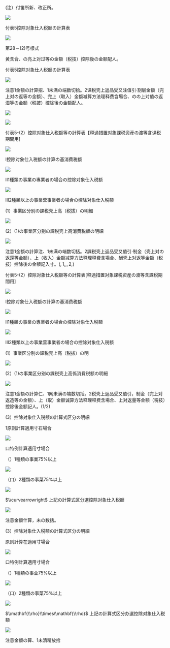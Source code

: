 (注）付笛所新、改正所。

![](https://www.nta.go.jp/tmp/439f0f54-df71-44a4-aeb6-cca6f78936f0/images/51b4be9aa94dc143459d693a095e3117e7ffe4aeca66aefee991a5f9c4d6732a.jpg)

付表5控除对象仕入税额の計算表

![](https://www.nta.go.jp/tmp/439f0f54-df71-44a4-aeb6-cca6f78936f0/images/1061602930e4dbccdeffd6d78aee1335be5680348f4383a16862b66f16012dc1.jpg)

第28－(2)号樣式

黄含合、の亮上对过等の金额（税技）控除後の金额配人。

付表5控除对象仕人税额の計算表

![](https://www.nta.go.jp/tmp/439f0f54-df71-44a4-aeb6-cca6f78936f0/images/f7c07d60957c47e457138cf77402c063f9e79d8ebc42d6baa244234381524c80.jpg)

注意1金额の計算招、1未满の端数切拾。2课税壳上返品受又注值引·割层金额（完上对の返等の金额）、完上（取入）金额减算方法理释费含場合、のの上对值の返湿等の金额（税披）控除後の金额配人。

![](https://www.nta.go.jp/tmp/439f0f54-df71-44a4-aeb6-cca6f78936f0/images/3f8fc98ace45837b82173f7ba4fbbcca0fafa23b5f60b363fcca1fa57b396eb8.jpg)

![](https://www.nta.go.jp/tmp/439f0f54-df71-44a4-aeb6-cca6f78936f0/images/c49b9438f517bfb61cfc41ef9f35df6d6396e69b48791a10bb1107312e97246a.jpg)

付表5-(2）控除对象仕入税额等の計算表【释過措置对象課税资産の渡等含课税期間用\]

![](https://www.nta.go.jp/tmp/439f0f54-df71-44a4-aeb6-cca6f78936f0/images/1c8d98ac2f46df59043feaef9f765a7c08e6bec32bb548971b8623648f0fbb0f.jpg)

I控除对象仕入税额の計算の基消費税额

![](https://www.nta.go.jp/tmp/439f0f54-df71-44a4-aeb6-cca6f78936f0/images/56c4d1f9806b8962fcb47e0f41e1508ad2f42d821e645e44368987ca6cd1ad85.jpg)

Ⅱ1種類の事業の專業者の場合の控除对象仕入税额

![](https://www.nta.go.jp/tmp/439f0f54-df71-44a4-aeb6-cca6f78936f0/images/f0943f730d0f0e72617c76f762a02f8cc46fdaccbbd91137f1258be2a15cf459.jpg)

Ⅲ2種類以上の事業营事業者の場合の控除对象仕入税额

(1）事業区分别の課税壳上高（税拔）の明細

![](https://www.nta.go.jp/tmp/439f0f54-df71-44a4-aeb6-cca6f78936f0/images/2d2b6203b294c1816944d444289b9ae8be71646a82f361112aa5e5445e56b94b.jpg)

(2）(1)の事業区分别の課税壳上高消費税额の明細

![](https://www.nta.go.jp/tmp/439f0f54-df71-44a4-aeb6-cca6f78936f0/images/edc4b5bba21b584d59909f500e8738090fc7b8ccf053977008a73ede5b308cc2.jpg)

注意1金额の計算注、1未满の端数切括。2課税壳上返品受又值引·制金（壳上对の返還等金额）、上（收入）金额减算方法释理释费含場合、酬壳上对返等金额（税技）控除後の金额記入寸。$(,1,,,2,)$

付表5-(2）控除对象仕入税额等の計算表\[释過措置对象課税资産の渡等含課税期間用\]

![](https://www.nta.go.jp/tmp/439f0f54-df71-44a4-aeb6-cca6f78936f0/images/df0669d9d4ee5e78f536f9a498b8ae9a1527d1570c46a05250cd312a20341f31.jpg)

I控除对象仕入税额の計算の基消费税额

![](https://www.nta.go.jp/tmp/439f0f54-df71-44a4-aeb6-cca6f78936f0/images/1cc823cf3302d95d7c9654efae5d0f821356c90847dafac2880fbbe136f2a905.jpg)

Ⅱ1種類の事業の專業者の場合の控除对象仕入税额

![](https://www.nta.go.jp/tmp/439f0f54-df71-44a4-aeb6-cca6f78936f0/images/eb43da856d0ad80bdde6db2d1faa975b057dc7945a0ce3d13a3ed2a325912c0a.jpg)

Ⅲ2種類以上の事業营事業者の場合の控除对象仕入税额

(1）事業区分别の課税壳上高（税拔）の明

![](https://www.nta.go.jp/tmp/439f0f54-df71-44a4-aeb6-cca6f78936f0/images/a75790837a67ae5991d0eff6077272ca280d9541f8def4e6fab3f1f1e2cdf42f.jpg)

(2）(1)の事業区分别の課税壳上高係消費税额の明細

![](https://www.nta.go.jp/tmp/439f0f54-df71-44a4-aeb6-cca6f78936f0/images/d2339b8522bb0b8c05e4ac203a45be9a60b04337dd3f51d2eaec05a3dd7f4073.jpg)

注意1金额の計算仁、1网未满の端数切括。2税壳上返品受又值引，制金（完上对返造等の金额）、上（取）金额诚算方法释理释费含場合、上对返量等金额（税技）控除後金额記人。(1/2)

(3）控除对象仕入税额の計算式区分の明細

1原则計算適用寸石場合

![](https://www.nta.go.jp/tmp/439f0f54-df71-44a4-aeb6-cca6f78936f0/images/4da33f0dfdbf87473da1dd7a73c3c1918f0a9037bd18c50454de0575cbfbd3af.jpg)

口特例計算適用寸場合

（）1種類の事業75%以上

![](https://www.nta.go.jp/tmp/439f0f54-df71-44a4-aeb6-cca6f78936f0/images/809eaea09e6adc180ed69d413c2fe62e3f5a652846be773b896fa8a4893a0200.jpg)

（口）2種類の事菜75%以上

![](https://www.nta.go.jp/tmp/439f0f54-df71-44a4-aeb6-cca6f78936f0/images/b187c032ba60a939ded41c25dd34453a7276fbe2f829de005a54651f533013dc.jpg)

$\\curvearrowright$ 上記の計算式区分選控除对象仕入税额

![](https://www.nta.go.jp/tmp/439f0f54-df71-44a4-aeb6-cca6f78936f0/images/bbf4a2c187c7c85e8ca4dffc35a95afd965c657efda260fd989fa54b94bf8fd1.jpg)

注意金额什算，未の数括。

(3）控除对象仕入税额の計算式区分の明細

原则計算在適用寸場合

![](https://www.nta.go.jp/tmp/439f0f54-df71-44a4-aeb6-cca6f78936f0/images/ee9ea5af461bb1beb56debafb9c038374dcad4f247c7a8294eda026484f7302d.jpg)

口特例計算適用寸場合

（）1種類の事业75%以上

![](https://www.nta.go.jp/tmp/439f0f54-df71-44a4-aeb6-cca6f78936f0/images/259e461cc40b8a467ba06278b336a42a6d43207e1e11e2971969d74a0d900aed.jpg)

（口）2種類の事菜75%以上

![](https://www.nta.go.jp/tmp/439f0f54-df71-44a4-aeb6-cca6f78936f0/images/cd28a18ce9bf4b1ee6cbdf54938b75067c3c5ff1857eaf2c559677940aa8a275.jpg)

$\\mathbf{\\rho}\\times\\mathbf{\\rho}$ 上記の計算式区分办選控除对象仕入税额

![](https://www.nta.go.jp/tmp/439f0f54-df71-44a4-aeb6-cca6f78936f0/images/8cd727c50a899f4646b52f17ead2cfe42970c1518fac729bc3aa046cddfd0243.jpg)

注意金额の算、1未清精放拾